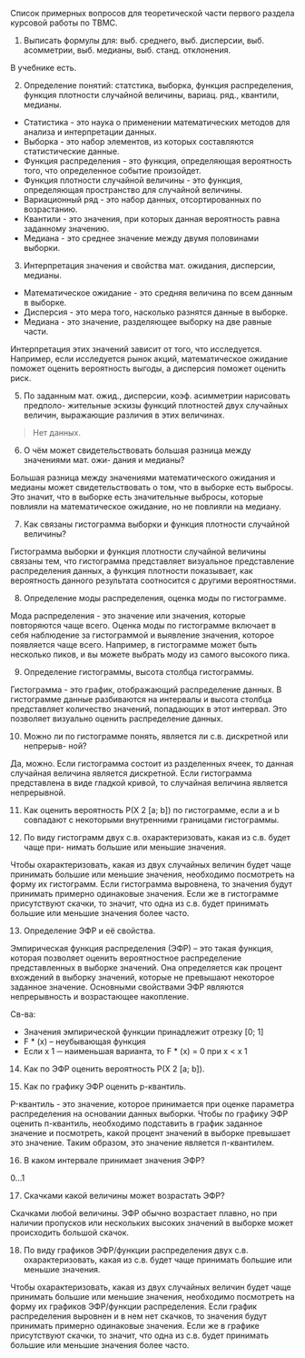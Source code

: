 Список примерных вопросов для теоретической части первого раздела
курсовой работы по ТВМС.

1. Выписать формулы для: выб. среднего, выб. дисперсии, выб. асомметрии, выб.
медианы, выб. станд. отклонения.

В учебнике есть.

2. Определение понятий: статстика, выборка, функция распределения, функция
плотности случайной величины, вариац. ряд., квантили, медианы.

- Статистика - это наука о применении математических методов для анализа и интерпретации данных.
- Выборка - это набор элементов, из которых составляются статистические данные.
- Функция распределения - это функция, определяющая вероятность того, что определенное событие произойдет.
- Функция плотности случайной величины - это функция, определяющая пространство для случайной величины.
- Вариационный ряд - это набор данных, отсортированных по возрастанию.
- Квантили - это значения, при которых данная вероятность равна заданному значению.
- Медиана - это среднее значение между двумя половинами выборки.

3. Интерпретация значения и свойства мат. ожидания, дисперсии, медианы.

- Математическое ожидание - это средняя величина по всем данным в выборке. 
- Дисперсия - это мера того, насколько разнятся данные в выборке. 
- Медиана - это значение, разделяющее выборку на две равные части. 

Интерпретация этих значений зависит от того, что исследуется. 
Например, если исследуется рынок акций, математическое ожидание поможет оценить вероятность выгоды, а дисперсия поможет оценить риск. 

5. По заданным мат. ожид., дисперсии, коэф. асимметрии нарисовать предполо-
жительные эскизы функций плотностей двух случайных величин, выражающие
различия в этих величинах.

> Нет данных.

6. О чём может свидетельствовать большая разница между значениями мат. ожи-
дания и медианы?

Большая разница между значениями математического ожидания и медианы может свидетельствовать о том, что в выборке есть выбросы. Это значит, что в выборке есть значительные выбросы, которые повлияли на математическое ожидание, но не повлияли на медиану.

7. Как связаны гистограмма выборки и функция плотности случайной величины?

Гистограмма выборки и функция плотности случайной величины связаны тем, что гистограмма представляет визуальное представление распределения данных, а функция плотности показывает, как вероятность данного результата соотносится с другими вероятностями. 

8. Определение моды распределения, оценка моды по гистограмме.

Мода распределения - это значение или значения, которые повторяются чаще всего. Оценка моды по гистограмме включает в себя наблюдение за гистограммой и выявление значения, которое появляется чаще всего. Например, в гистограмме может быть несколько пиков, и вы можете выбрать моду из самого высокого пика.

9. Определение гистограммы, высота столбца гистограммы.

Гистограмма - это график, отображающий распределение данных. В гистограмме данные разбиваются на интервалы и высота столбца представляет количество значений, попадающих в этот интервал. Это позволяет визуально оценить распределение данных. 

10. Можно ли по гистограмме понять, является ли с.в. дискретной или непрерыв-
ной?

Да, можно. Если гистограмма состоит из разделенных ячеек, то данная случайная величина является дискретной. Если гистограмма представлена в виде гладкой кривой, то случайная величина является непрерывной.

11. Как оценить вероятность P(X 2 [a; b]) по гистограмме, если a и b совпадают с
некоторыми внутренними границами гистограммы.

12. По виду гистограмм двух с.в. охарактеризовать, какая из с.в. будет чаще при-
нимать большие или меньшие значения.

Чтобы охарактеризовать, какая из двух случайных величин будет чаще принимать большие или меньшие значения, необходимо посмотреть на форму их гистограмм. Если гистограмма выровнена, то значения будут принимать примерно одинаковые значения. Если же в гистограмме присутствуют скачки, то значит, что одна из с.в. будет принимать большие или меньшие значения более часто. 


13. Определение ЭФР и её свойства.

Эмпирическая функция распределения (ЭФР) – это такая функция, которая позволяет оценить вероятностное распределение представленных в выборке значений. Она определяется как процент вхождений в выборку значений, которые не превышают некоторое заданное значение. Основными свойствами ЭФР являются непрерывность и возрастающее накопление. 

Св-ва:
- Значения эмпирической функции принадлежит отрезку [0; 1]
- F * (x) – неубывающая функция
- Если x 1 ─ наименьшая варианта, то F * (x) = 0 при х < х 1

14. Как по ЭФР оценить вероятность P(X 2 [a; b]).

15. Как по графику ЭФР оценить p-квантиль.

P-квантиль - это значение, которое принимается при оценке параметра распределения на основании данных выборки. Чтобы по графику ЭФР оценить п-квантиль, необходимо подставить в график заданное значение и посмотреть, какой процент значений в выборке превышает это значение. Таким образом, это значение является п-квантилем. 

16. В каком интервале принимает значения ЭФР?

0...1

17. Скачками какой величины может возрастать ЭФР?

Скачками любой величины. ЭФР обычно возрастает плавно, но при наличии пропусков или нескольких высоких значений в выборке может происходить большой скачок.

18. По виду графиков ЭФР/функции распределения двух с.в. охарактеризовать,
какая из с.в. будет чаще принимать большие или меньшие значения.

Чтобы охарактеризовать, какая из двух случайных величин будет чаще принимать большие или меньшие значения, необходимо посмотреть на форму их графиков ЭФР/функции распределения. Если график распределения выровнен и в нем нет скачков, то значения будут принимать примерно одинаковые значения. Если же в графике присутствуют скачки, то значит, что одна из с.в. будет принимать большие или меньшие значения более часто. 
